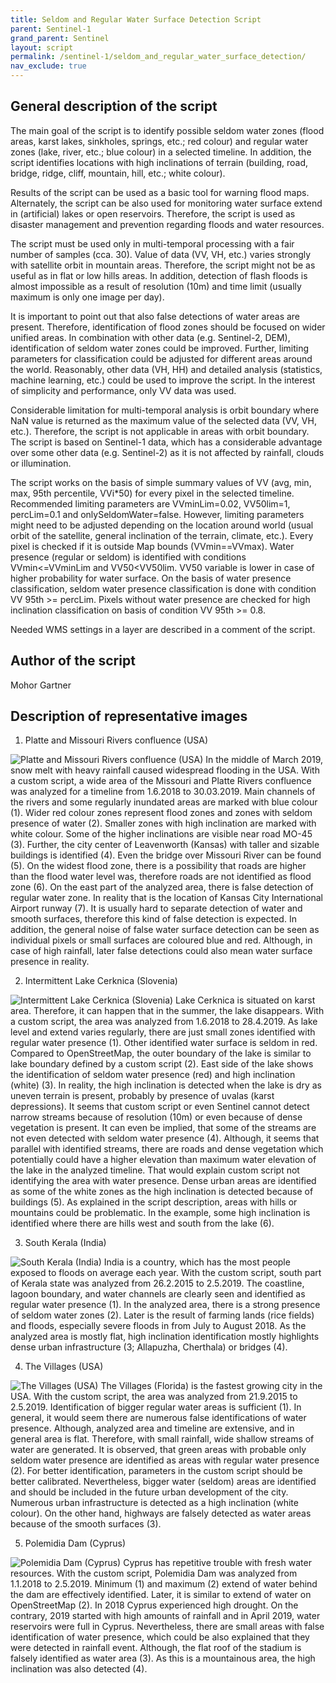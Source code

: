 ```yaml
---
title: Seldom and Regular Water Surface Detection Script
parent: Sentinel-1
grand_parent: Sentinel
layout: script
permalink: /sentinel-1/seldom_and_regular_water_surface_detection/
nav_exclude: true
---
```



<!-- ## Evaluate and visualize
- [Example 1](https://custom-scripts.sentinel-hub.com/sentinel-1/seldom_and_regular_water_surface_detection/example1.html){:target="_blank"} -->

## General description of the script

The main goal of the script is to identify possible seldom water zones (flood areas, karst lakes, sinkholes, springs, etc.; red colour) and regular water zones (lake, river, etc.; blue colour) in a selected timeline. In addition, the script identifies locations with high inclinations of terrain (building, road, bridge, ridge, cliff, mountain, hill, etc.; white colour).

Results of the script can be used as a basic tool for warning flood maps. Alternately, the script can be also used for monitoring water surface extend in (artificial) lakes or open reservoirs. Therefore, the script is used as disaster management and prevention regarding floods and water resources. 

The script must be used only in multi-temporal processing with a fair number of samples (cca. 30). Value of data (VV, VH, etc.) varies strongly with satellite orbit in mountain areas. Therefore, the script might not be as useful as in flat or low hills areas. In addition, detection of flash floods is almost impossible as a result of resolution (10m) and time limit (usually maximum is only one image per day).

It is important to point out that also false detections of water areas are present. Therefore, identification of flood zones should be focused on wider unified areas. In combination with other data (e.g. Sentinel-2, DEM), identification of seldom water zones could be improved. Further, limiting parameters for classification could be adjusted for different areas around the world. Reasonably, other data (VH, HH) and detailed analysis (statistics, machine learning, etc.) could be used to improve the script. In the interest of simplicity and performance, only VV data was used.

Considerable limitation for multi-temporal analysis is orbit boundary where NaN value is returned as the maximum value of the selected data (VV, VH, etc.). Therefore, the script is not applicable in areas with orbit boundary. The script is based on Sentinel-1 data, which has a considerable advantage over some other data (e.g. Sentinel-2) as it is not affected by rainfall, clouds or illumination.

The script works on the basis of simple summary values of VV (avg, min, max, 95th percentile, VVi*50) for every pixel in the selected timeline. Recommended limiting parameters are VVminLim=0.02, VV50lim=1, percLim=0.1 and onlySeldomWater=false. However, limiting parameters might need to be adjusted depending on the location around world (usual orbit of the satellite, general inclination of the terrain, climate, etc.). Every pixel is checked if it is outside Map bounds (VVmin==VVmax). Water presence (regular or seldom) is identified with conditions VVmin<=VVminLim and VV50<VV50lim. VV50 variable is lower in case of higher probability for water surface. On the basis of water presence classification, seldom water presence classification is done with condition VV 95th >= percLim. Pixels without water presence are checked for high inclination classification on basis of condition VV 95th >= 0.8.

Needed WMS settings in a layer are described in a comment of the script.

## Author of the script

Mohor Gartner

## Description of representative images

1. Platte and Missouri Rivers confluence (USA)

![Platte and Missouri Rivers confluence (USA)](fig/01_Missouri+Platte_MT-2018-06-01_2019-03-30.PNG)
In the middle of March 2019, snow melt with heavy rainfall caused widespread flooding in the USA. With a custom script, a wide area of the Missouri and Platte Rivers confluence was analyzed for a timeline from 1.6.2018 to 30.03.2019. Main channels of the rivers and some regularly inundated areas are marked with blue colour (1). Wider red colour zones represent flood zones and zones with seldom presence of water (2). Smaller zones with high inclination are marked with white colour. Some of the higher inclinations are visible near road MO-45 (3). Further, the city center of Leavenworth (Kansas) with taller and sizable buildings is identified (4). Even the bridge over Missouri River can be found (5). On the widest flood zone, there is a possibility that roads are higher than the flood water level was, therefore roads are not identified as flood zone (6). On the east part of the analyzed area, there is false detection of regular water zone. In reality that is the location of Kansas City International Airport runway (7). It is usually hard to separate detection of water and smooth surfaces, therefore this kind of false detection is expected. In addition, the general noise of false water surface detection can be seen as individual pixels or small surfaces are coloured blue and red. Although, in case of high rainfall, later false detections could also mean water surface presence in reality.

2. Intermittent Lake Cerknica (Slovenia)

![Intermittent Lake Cerknica (Slovenia)](fig/02_Cerknica_MT-2018-06-01_2019-04-28.PNG)
Lake Cerknica is situated on karst area. Therefore, it can happen that in the summer, the lake disappears. With a custom script, the area was analyzed from 1.6.2018 to 28.4.2019. As lake level and extend varies regularly, there are just small zones identified with regular water presence (1). Other identified water surface is seldom in red. Compared to OpenStreetMap, the outer boundary of the lake is similar to lake boundary defined by a custom script (2). East side of the lake shows the identification of seldom water presence (red) and high inclination (white) (3). In reality, the high inclination is detected when the lake is dry as uneven terrain is present, probably by presence of uvalas (karst depressions). It seems that custom script or even Sentinel cannot detect narrow streams because of resolution (10m) or even because of dense vegetation is present. It can even be implied, that some of the streams are not even detected with seldom water presence (4). Although, it seems that parallel with identified streams, there are roads and dense vegetation which potentially could have a higher elevation than maximum water elevation of the lake in the analyzed timeline. That would explain custom script not identifying the area with water presence. Dense urban areas are identified as some of the white zones as the high inclination is detected because of buildings (5). As explained in the script description, areas with hills or mountains could be problematic. In the example, some high inclination is identified where there are hills west and south from the lake (6).

3. South Kerala (India)

![South Kerala (India)](fig/03_Kerala_MT-2015-02-26_2019-05-02.PNG)
India is a country, which has the most people exposed to floods on average each year. With the custom script, south part of Kerala state was analyzed from 26.2.2015 to 2.5.2019. The coastline, lagoon boundary, and water channels are clearly seen and identified as regular water presence (1). In the analyzed area, there is a strong presence of seldom water zones (2). Later is the result of farming lands (rice fields) and floods, especially severe floods in from July to August 2018. As the analyzed area is mostly flat, high inclination identification mostly highlights dense urban infrastructure (3; Allapuzha, Cherthala) or bridges (4). 

4. The Villages (USA)

![The Villages (USA)](fig/04_TheVillages_MT-2015-09-21_2019-05-02.PNG)
The Villages (Florida) is the fastest growing city in the USA. With the custom script, the area was analyzed from 21.9.2015 to 2.5.2019.  Identification of bigger regular water areas is sufficient (1). In general, it would seem there are numerous false identifications of water presence. Although, analyzed area and timeline are extensive, and in general area is flat. Therefore, with small rainfall, wide shallow streams of water are generated. It is observed, that green areas with probable only seldom water presence are identified as areas with regular water presence (2). For better identification, parameters in the custom script should be better calibrated. Nevertheless, bigger water (seldom) areas are identified and should be included in the future urban development of the city. Numerous urban infrastructure is detected as a high inclination (white colour). On the other hand, highways are falsely detected as water areas because of the smooth surfaces (3).

5. Polemidia Dam (Cyprus)

![Polemidia Dam (Cyprus)](fig/05_PolemidiaDam_MT-2018-01-01_2019-05-02.PNG)
Cyprus has repetitive trouble with fresh water resources. With the custom script, Polemidia Dam was analyzed from 1.1.2018 to 2.5.2019. Minimum (1) and maximum (2) extend of water behind the dam are effectively identified. Later, it is similar to extend of water on OpenStreetMap (2). In 2018 Cyprus experienced high drought. On the contrary, 2019 started with high amounts of rainfall and in April 2019, water reservoirs were full in Cyprus. Nevertheless, there are small areas with false identification of water presence, which could be also explained that they were detected in rainfall event. Although, the flat roof of the stadium is falsely identified as water area (3). As this is a mountainous area, the high inclination was also detected (4).
